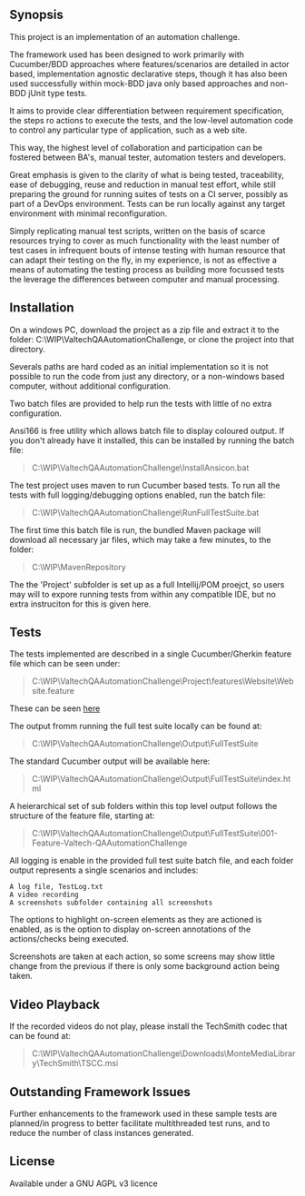 ## Synopsis

This project is an implementation of an automation challenge.

The framework used has been designed to work primarily with Cucumber/BDD approaches where features/scenarios are detailed in actor based, implementation agnostic declarative steps, though it has also been used successfully within mock-BDD java only based approaches and non-BDD jUnit type tests.

It aims to provide clear differentiation between requirement specification, the steps ro actions to execute the tests, and the low-level automation code to control any particular type of application, such as a web site.

This way, the highest level of collaboration and participation can be fostered between BA's, manual tester, automation testers and developers.

Great emphasis is given to the clarity of what is being tested, traceability, ease of debugging, reuse and reduction in manual test effort, while still preparing the ground for running suites of tests on a CI server, possibly as part of a DevOps environment. Tests can be run locally against any target environment with minimal reconfiguration.

Simply replicating manual test scripts, written on the basis of scarce resources trying to cover as much functionality with the least number of test cases in infrequent bouts of intense testing with human resource that can adapt their testing on the fly, in my experience, is not as effective a means of automating the testing process as building more focussed 
tests the leverage the differences between computer and manual processing.

## Installation

On a windows PC, download the project as a zip file and extract it to the folder: C:\WIP\ValtechQAAutomationChallenge, or clone the project into that directory.

Severals paths are hard coded as an initial implementation so it is not possible to run the code from just any directory, or a non-windows based computer, without additional configuration.

Two batch files are provided to help run the tests with little of no extra configuration.

Ansi166 is free utility which allows batch file to display coloured output. If you don't already have it installed, this can be installed by running the batch file:

>C:\WIP\ValtechQAAutomationChallenge\InstallAnsicon.bat

The test project uses maven to run Cucumber based tests. To run all the tests with full logging/debugging options enabled, run the batch file:

>C:\WIP\ValtechQAAutomationChallenge\RunFullTestSuite.bat

The first time this batch file is run, the bundled Maven package will download all necessary jar files, which may take a few minutes, to the folder:

>C:\WIP\MavenRepository

The the 'Project' subfolder is set up as a full Intellij/POM proejct, so users may will to expore running tests from within any compatible IDE, but no extra instruciton for this is given here.

## Tests

The tests implemented are described in a single Cucumber/Gherkin feature file which can be seen under:

>C:\WIP\ValtechQAAutomationChallenge\Project\features\Website\Website.feature

These can be seen [here](https://github.com/GaleForceTechnology/ValtechQAAutomationChallenge/blob/master/Project/features/Website/Website.feature)

The output fromm running the full test suite locally can be found at:

>C:\WIP\ValtechQAAutomationChallenge\Output\FullTestSuite

The standard Cucumber output will be available here:
>C:\WIP\ValtechQAAutomationChallenge\Output\FullTestSuite\index.html

A heierarchical set of sub folders within this top level output follows the structure of the feature file, starting at:

>C:\WIP\ValtechQAAutomationChallenge\Output\FullTestSuite\001-Feature-Valtech-QAAutomationChallenge

All logging is enable in the provided full test suite batch file, and each folder output represents a single scenarios and includes:

```
A log file, TestLog.txt
A video recording
A screenshots subfolder containing all screenshots
```

The options to highlight on-screen elements as they are actioned is enabled, as is the option to display on-screen annotations of the actions/checks being executed.

Screenshots are taken at each action, so some screens may show little change from the previous if there is only some background action being taken.

## Video Playback

If the recorded videos do not play, please install the TechSmith codec that can be found at:

>C:\WIP\ValtechQAAutomationChallenge\Downloads\MonteMediaLibrary\TechSmith\TSCC.msi

## Outstanding Framework Issues

Further enhancements to the framework used in these sample tests are planned/in progress to better facilitate multithreaded test runs, and to reduce the number of class instances generated.

## License

Available under a GNU AGPL v3 licence